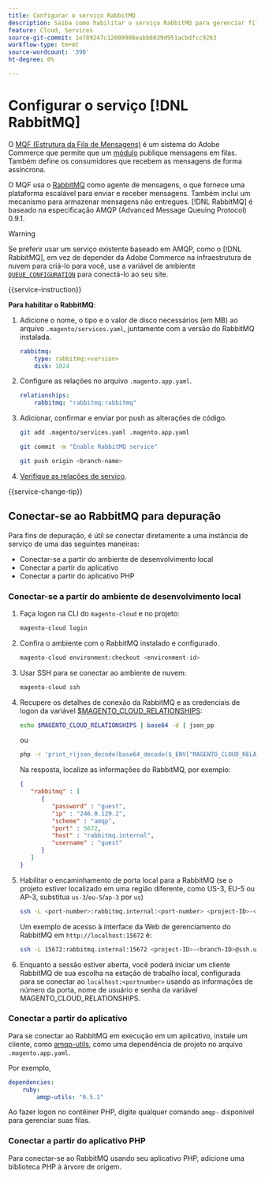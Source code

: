 ```yaml
---
title: Configurar o serviço RabbitMQ
description: Saiba como habilitar o serviço RabbitMQ para gerenciar filas de mensagens para o Adobe Commerce na infraestrutura em nuvem.
feature: Cloud, Services
source-git-commit: 1e789247c12009908eabb6039d951acbdfcc9263
workflow-type: tm+mt
source-wordcount: '398'
ht-degree: 0%

---
```


# Configurar o serviço [!DNL RabbitMQ]

O [MQF (Estrutura da Fila de Mensagens)](https://experienceleague.adobe.com/docs/commerce-operations/configuration-guide/message-queues/message-queue-framework.html) é um sistema do Adobe Commerce que permite que um [módulo](https://experienceleague.adobe.com/en/docs/commerce-operations/implementation-playbook/glossary#module) publique mensagens em filas. Também define os consumidores que recebem as mensagens de forma assíncrona.

O MQF usa o [RabbitMQ](https://www.rabbitmq.com/) como agente de mensagens, o que fornece uma plataforma escalável para enviar e receber mensagens. Também inclui um mecanismo para armazenar mensagens não entregues. [!DNL RabbitMQ] é baseado na especificação AMQP (Advanced Message Queuing Protocol) 0.9.1.

>[!WARNING]
>
>Se preferir usar um serviço existente baseado em AMQP, como o [!DNL RabbitMQ], em vez de depender da Adobe Commerce na infraestrutura de nuvem para criá-lo para você, use a variável de ambiente [`QUEUE_CONFIGURATION`](../environment/variables-deploy.md#queue_configuration) para conectá-lo ao seu site.

{{service-instruction}}

**Para habilitar o RabbitMQ**:

1. Adicione o nome, o tipo e o valor de disco necessários (em MB) ao arquivo `.magento/services.yaml`, juntamente com a versão do RabbitMQ instalada.

   ```yaml
   rabbitmq:
       type: rabbitmq:<version>
       disk: 1024
   ```

1. Configure as relações no arquivo `.magento.app.yaml`.

   ```yaml
   relationships:
       rabbitmq: "rabbitmq:rabbitmq"
   ```

1. Adicionar, confirmar e enviar por push as alterações de código.

   ```bash
   git add .magento/services.yaml .magento.app.yaml
   ```

   ```bash
   git commit -m "Enable RabbitMQ service"
   ```

   ```bash
   git push origin <branch-name>
   ```

1. [Verifique as relações de serviço](services-yaml.md#service-relationships).

{{service-change-tip}}

## Conectar-se ao RabbitMQ para depuração

Para fins de depuração, é útil se conectar diretamente a uma instância de serviço de uma das seguintes maneiras:

- Conectar-se a partir do ambiente de desenvolvimento local
- Conectar a partir do aplicativo
- Conectar a partir do aplicativo PHP

### Conectar-se a partir do ambiente de desenvolvimento local

1. Faça logon na CLI do `magento-cloud` e no projeto:

   ```bash
   magento-cloud login
   ```

1. Confira o ambiente com o RabbitMQ instalado e configurado.

   ```bash
   magento-cloud environment:checkout <environment-id>
   ```

1. Usar SSH para se conectar ao ambiente de nuvem:

   ```bash
   magento-cloud ssh
   ```

1. Recupere os detalhes de conexão da RabbitMQ e as credenciais de logon da variável [$MAGENTO_CLOUD_RELATIONSHIPS](../application/properties.md#relationships):

   ```bash
   echo $MAGENTO_CLOUD_RELATIONSHIPS | base64 -d | json_pp
   ```

   ou

   ```bash
   php -r 'print_r(json_decode(base64_decode($_ENV["MAGENTO_CLOUD_RELATIONSHIPS"])));'
   ```

   Na resposta, localize as informações do RabbitMQ, por exemplo:

   ```json
   {
      "rabbitmq" : [
         {
            "password" : "guest",
            "ip" : "246.0.129.2",
            "scheme" : "amqp",
            "port" : 5672,
            "host" : "rabbitmq.internal",
            "username" : "guest"
         }
      ]
   }
   ```

1. Habilitar o encaminhamento de porta local para a RabbitMQ (se o projeto estiver localizado em uma região diferente, como US-3, EU-5 ou AP-3, substitua ``us-3``/``eu-5``/``ap-3`` por ``us``)

   ```bash
   ssh -L <port-number>:rabbitmq.internal:<port-number> <project-ID>-<branch-ID>@ssh.us.magentosite.cloud
   ```

   Um exemplo de acesso à interface da Web de gerenciamento do RabbitMQ em `http://localhost:15672` é:

   ```bash
   ssh -L 15672:rabbitmq.internal:15672 <project-ID>-<branch-ID>@ssh.us.magentosite.cloud
   ```

1. Enquanto a sessão estiver aberta, você poderá iniciar um cliente RabbitMQ de sua escolha na estação de trabalho local, configurada para se conectar ao `localhost:<portnumber>` usando as informações de número da porta, nome de usuário e senha da variável MAGENTO_CLOUD_RELATIONSHIPS.

### Conectar a partir do aplicativo

Para se conectar ao RabbitMQ em execução em um aplicativo, instale um cliente, como [amqp-utils](https://github.com/dougbarth/amqp-utils), como uma dependência de projeto no arquivo `.magento.app.yaml`.

Por exemplo,

```yaml
dependencies:
    ruby:
        amqp-utils: "0.5.1"
```

Ao fazer logon no contêiner PHP, digite qualquer comando `amqp-` disponível para gerenciar suas filas.

### Conectar a partir do aplicativo PHP

Para conectar-se ao RabbitMQ usando seu aplicativo PHP, adicione uma biblioteca PHP à árvore de origem.
